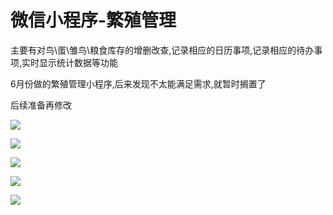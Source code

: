 # 微信小程序-繁殖管理

主要有对鸟\蛋\雏鸟\粮食库存的增删改查,记录相应的日历事项,记录相应的待办事项,实时显示统计数据等功能

6月份做的繁殖管理小程序,后来发现不太能满足需求,就暂时搁置了

后续准备再修改

![](https://github.com/Jupiter223/breeder/blob/master/pic/2022-09-27%20090142.png?raw=true)

![](https://github.com/Jupiter223/breeder/blob/master/pic/2022-09-27%20090413.png?raw=true)

![](https://github.com/Jupiter223/breeder/blob/master/pic/2022-09-27%20090439.png?raw=true)

![](https://github.com/Jupiter223/breeder/blob/master/pic/2022-09-27%20105019.png?raw=true)

![](https://github.com/Jupiter223/breeder/blob/master/pic/2022-09-27%20105121.png?raw=true)
